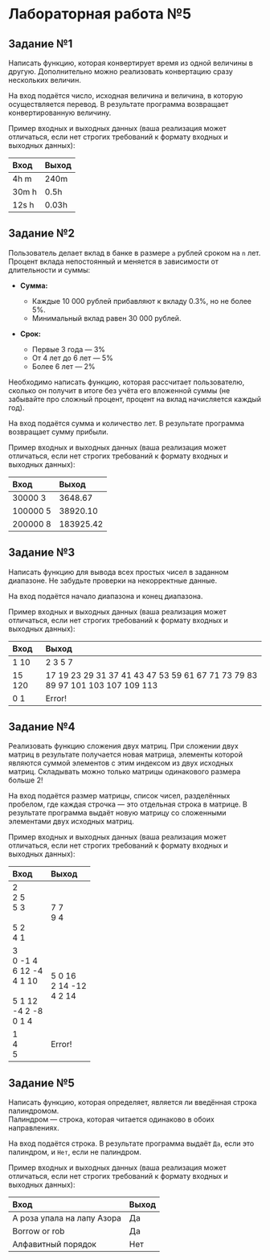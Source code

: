 # Лабораторная работа №5

## Задание №1

Написать функцию, которая конвертирует время из одной величины в другую. Дополнительно можно реализовать конвертацию сразу нескольких величин.

На вход подаётся число, исходная величина и величина, в которую осуществляется перевод. В результате программа возвращает конвертированную величину.

Пример входных и выходных данных (ваша реализация может отличаться, если нет строгих требований к формату входных и выходных данных):

| Вход  | Выход |
|:------|:------|
| 4h m  | 240m  |
| 30m h | 0.5h  |
| 12s h | 0.03h |

## Задание №2

Пользователь делает вклад в банке в размере `a` рублей сроком на `n` лет. Процент вклада непостоянный и меняется в зависимости от длительности и суммы:

- **Сумма:**
    - Каждые 10 000 рублей прибавляют к вкладу 0.3%, но не более 5%.
    - Минимальный вклад равен 30 000 рублей.

- **Срок:**
    - Первые 3 года — 3%
    - От 4 лет до 6 лет — 5%
    - Более 6 лет — 2%

Необходимо написать функцию, которая рассчитает пользователю, сколько он получит в итоге без учёта его вложенной суммы (не забывайте про сложный процент, процент на вклад начисляется каждый год).

На вход подаётся сумма и количество лет. В результате программа возвращает сумму прибыли.

Пример входных и выходных данных (ваша реализация может отличаться, если нет строгих требований к формату входных и выходных данных):

| Вход      | Выход     |
|:----------|:-----------|
| 30000 3   | 3648.67    |
| 100000 5  | 38920.10   |
| 200000 8  | 183925.42  |

## Задание №3

Написать функцию для вывода всех простых чисел в заданном диапазоне. Не забудьте проверки на некорректные данные.

На вход подаётся начало диапазона и конец диапазона.

Пример входных и выходных данных (ваша реализация может отличаться, если нет строгих требований к формату входных и выходных данных):

| Вход   | Выход |
|:-------|:------|
| 1 10   | 2 3 5 7 |
| 15 120 | 17 19 23 29 31 37 41 43 47 53 59 61 67 71 73 79 83 89 97 101 103 107 109 113 |
| 0 1    | Error! |

## Задание №4

Реализовать функцию сложения двух матриц. При сложении двух матриц в результате получается новая матрица, элементы которой являются суммой элементов с этим индексом из двух исходных матриц. Складывать можно только матрицы одинакового размера больше 2!

На вход подаётся размер матрицы, список чисел, разделённых пробелом, где каждая строчка — это отдельная строка в матрице. В результате программа выдаёт новую матрицу со сложенными элементами двух исходных матриц.

Пример входных и выходных данных (ваша реализация может отличаться, если нет строгих требований к формату входных и выходных данных):

| Вход | Выход |
|:-----|:------|
| 2<br>2 5<br>5 3<br><br>5 2<br>4 1 | 7 7<br>9 4 |
| 3<br>0 -1 4<br>6 12 -4<br>4 1 10<br><br>5 1 12<br>-4 2 -8<br>0 1 4 | 5 0 16<br>2 14 -12<br>4 2 14 |
| 1<br>4<br>5 | Error! |

## Задание №5

Написать функцию, которая определяет, является ли введённая строка палиндромом.  
Палиндром — строка, которая читается одинаково в обоих направлениях.

На вход подаётся строка. В результате программа выдаёт `Да`, если это палиндром, и `Нет`, если не палиндром.

Пример входных и выходных данных (ваша реализация может отличаться, если нет строгих требований к формату входных и выходных данных):

| Вход | Выход |
|:-----|:------|
| А роза упала на лапу Азора | Да |
| Borrow or rob | Да |
| Алфавитный порядок | Нет |
